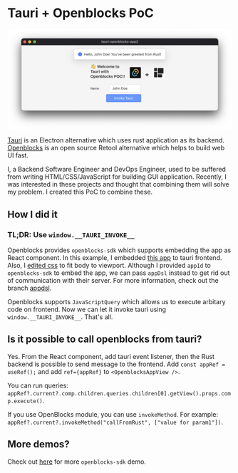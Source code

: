 # Tauri + Openblocks PoC

![screenshot](public/screenshot.png)

[Tauri](https://tauri.app/) is an Electron alternative which uses rust application as its backend.
[Openblocks](https://github.com/openblocks-dev/openblocks) is an open source Retool alternative which helps to build web UI fast.

I, a Backend Software Engineer and DevOps Engineer, used to be suffered from writing HTML/CSS/JavaScript for building GUI application.
Recently, I was interested in these projects and thought that combining them will solve my problem.
I created this PoC to combine these.

## How I did it

### TL;DR: Use `window.__TAURI_INVOKE__`

Openblocks provides `openblocks-sdk` which supports embedding the app as React component. In this example, I embedded [this app](https://cloud.openblocks.dev/apps/63c2aa9b4c12c9123f95f4b4/preview) to tauri frontend. Also, I [edited css](./src/App.css) to fit body to viewport. Although I provided `appId` to `openblocks-sdk` to embed the app, we can pass `appDsl` instead to get rid out of communication with their server. For more information, check out the branch [appdsl](https://github.com/qbx2/tauri-with-openblocks-poc/tree/appdsl).

Openblocks supports `JavaScriptQuery` which allows us to execute arbitary code on frontend. Now we can let it invoke tauri using `window.__TAURI_INVOKE__`. That's all.

## Is it possible to call openblocks from tauri?

Yes. From the React component, add tauri event listener, then the Rust backend is possible to send message to the frontend.
Add `const appRef = useRef();` and add `ref={appRef}` to `<OpenblocksAppView />`.

You can run queries: `appRef?.current?.comp.children.queries.children[0].getView().props.comp.execute()`.


If you use OpenBlocks module, you can use `invokeMethod`. For example: `appRef?.current?.invokeMethod("callFromRust", ["value for param1"])`.

## More demos?

Check out [here](https://openblocks-dev.github.io/openblocks-sdk-demo/) for more `openblocks-sdk` demo.
